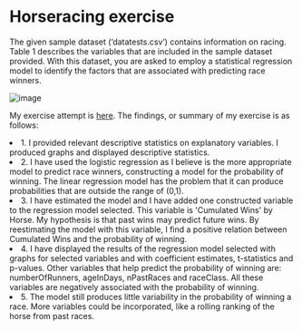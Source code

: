 # Horseracing exercise

The given sample dataset (‘datatests.csv’) contains information on racing. Table 1 describes the variables that are included in the sample dataset provided. With this dataset, you are asked to employ a statistical regression model to identify the factors that are associated with predicting race winners. 


![image](https://user-images.githubusercontent.com/69723856/155848993-a5d5ad4d-cb55-4b6c-9d86-239f5be98ee2.png)

My exercise attempt is [here](https://github.com/manuzrpEd/Horseracing/blob/main/Horseracing.ipynb).
The findings, or summary of my exercise is as follows:

<li>1.	I provided relevant descriptive statistics on explanatory variables. I produced graphs and displayed descriptive statistics. </li>
<li>2.	I have used the logistic regression as I believe is the more appropriate model to predict race winners, constructing a model for the probability of winning. The linear regression model has the problem that it can produce probabilities that are outside the range of (0,1).</li>
<li>3.	I have estimated the model and I have added one constructed variable to the regression model selected. This variable is 'Cumulated Wins' by Horse. My hypothesis is that past wins may predict future wins. By reestimating the model with this variable, I find a positive relation between Cumulated Wins and the probability of winning.</li>
<li>4.	I have displayed the results of the regression model selected with graphs for selected variables and with coefficient estimates, t-statistics and p-values. Other variables that help predict the probability of winning are: numberOfRunners, ageInDays, nPastRaces and raceClass. All these variables are negatively associated with the probability of winning. </li>
<li>5.	The model still produces little variability in the probability of winning a race. More variables could be incorporated, like a rolling ranking of the horse from past races. </li>
